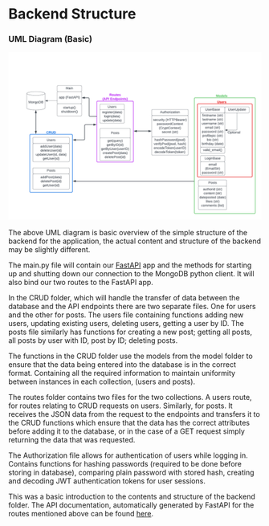 # Backend Structure

### UML Diagram (Basic)

![UML](https://github.com/MatthewFoster02/social_app/blob/main/planning/backend/diagrams/UML.png)

The above UML diagram is basic overview of the simple structure of the backend for the application, the actual content and structure of the backend may be slightly different.

The main.py file will contain our [FastAPI](https://fastapi.tiangolo.com/) app and the methods for starting up and shutting down our connection to the MongoDB python client. It will also bind our two routes to the FastAPI app.

In the CRUD folder, which will handle the transfer of data between the database and the API endpoints there are two separate files. One for users and the other for posts. The users file containing functions adding new users, updating existing users, deleting users, getting a user by ID. The posts file similarly has functions for creating a new post; getting all posts, all posts by user with ID, post by ID; deleting posts.

The functions in the CRUD folder use the models from the model folder to ensure that the data being entered into the database is in the correct format. Containing all the required information to maintain uniformity between instances in each collection, (users and posts).

The routes folder contains two files for the two collections. A users route, for routes relating to CRUD requests on users. Similarly, for posts. It receives the JSON data from the request to the endpoints and transfers it to the CRUD functions which ensure that the data has the correct attributes before adding it to the database, or in the case of a GET request simply returning the data that was requested.

The Authorization file allows for authentication of users while logging in. Contains functions for hashing passwords (required to be done before storing in database), comparing plain password with stored hash, creating and decoding JWT authentication tokens for user sessions.

This was a basic introduction to the contents and structure of the backend folder. The API documentation, automatically generated by FastAPI for the routes mentioned above can be found [here](https://social-media-application-clone.netlify.app/).

